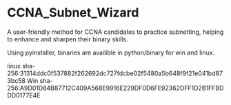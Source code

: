 # CCNA_Subnet_Wizard
A user-friendly method for CCNA candidates to practice subnetting, helping to enhance and sharpen their binary skills.


Using pyinstaller, binaries are availible in python/binary for win and linux.

linux sha-256:31314ddc0f537882f262692dc727fdcbe02f5480a5b648f9f21e041bd873bc58
Win  sha-256:A9D01D84B87712C409A568E9916E229DF0D6FE92362DFF1D2B1FFBDDD0177E4E


